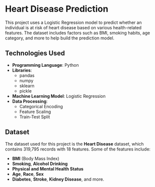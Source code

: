 # Heart Disease Prediction

This project uses a Logistic Regression model to predict whether an individual is at risk of heart disease based on various health-related features. The dataset includes factors such as BMI, smoking habits, age category, and more to help build the prediction model.

## Technologies Used
- **Programming Language**: Python
- **Libraries**:
  - pandas
  - numpy
  - sklearn
  - pickle
- **Machine Learning Model**: Logistic Regression
- **Data Processing**:
  - Categorical Encoding
  - Feature Scaling
  - Train-Test Split

## Dataset
The dataset used for this project is the **Heart Disease** dataset, which contains 319,795 records with 18 features. Some of the features include:
- **BMI** (Body Mass Index)
- **Smoking**, **Alcohol Drinking**
- **Physical and Mental Health Status**
- **Age**, **Race**, **Sex**
- **Diabetes**, **Stroke**, **Kidney Disease**, and more.
